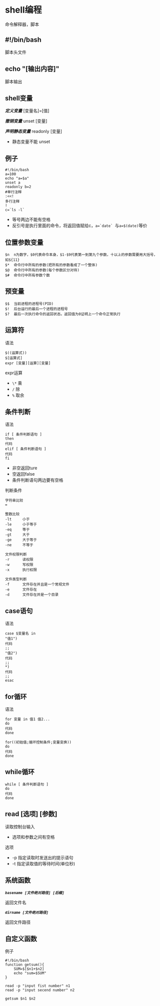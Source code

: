 # shell编程
命令解释器，脚本

#!/bin/bash
-----------
脚本头文件

echo "[输出内容]"
-----------------
脚本输出

shell变量
---------
***定义变量***
[变量名]=[值]

***撤销变量***
unset [变量]

***声明静态变量***
readonly [变量]
* 静态变量不能 unset

例子
----
```shell
#!/bin/bash
a=100
echo "a=$a"
unset a
readonly b=2
#单行注释
:<<!
多行注释
!
c=`ls -l`
```
* 等号两边不能有空格
* 反引号是执行里面的命令，将返回值赋给c，``a=`date` ``与``a=$(date)``等价

位置参数变量
-----------
~~~
$n  n为数字，$0代表命令本身，$1-$9代表第一到第九个参数，十以上的参数需要用大括号，如${11}
$*  命令行中所有的参数(把所有的参数看成了一个整体)
$@  命令行中所有的参数(每个参数区分对待)
$#  命令行中所有参数个数
~~~

预变量
------

~~~
$$  当前进程的进程号(PID)
$!  后台运行的最后一个进程的进程号
$?  最后一次执行命令的返回状态。返回值为0证明上一个命令正常执行
~~~

运算符
------
语法
```shell
$((运算式))
$[运算式]
expr [变量][运算][变量]
```

expr运算
* ``\*``    乘
* ``/``     除
* ``%``     取余

条件判断
-------
语法

```shell
if [ 条件判断语句 ]
then
代码
elif [ 条件判断语句 ]
代码
fi
```
* 非空返回ture
* 空返回false
* 条件判断语句两边要有空格

判断条件
~~~
字符串比较
=   

整数比较
-lt     小于
-le     小于等于
-eq     等于
-gt     大于
-ge     大于等于
-ne     不等于

文件权限判断
-r      读权限
-w      写权限
-x      执行权限

文件类型判断
-f      文件存在并且是一个常规文件
-e      文件存在
-d      文件存在并是一个目录
~~~

case语句
--------
语法
```shell
case $变量名 in
"值1")
代码
;;
"值2")
代码
;;
*)
代码
;;
esac
```

for循环
------
语法
```shell
for 变量 in 值1 值2...
do
代码
done

for((初始值;循环控制条件;变量变换))
do
代码
done
```

while循环
--------
```shell
while [ 条件判断语句 ]
do
代码
done
```

read [选项] [参数]
----------------
读取控制台输入
* 选项和参数之间有空格

选项
* -p    指定读取时发送出的提示语句
* -t    指定读取值的等待时间(单位秒)

系统函数
--------
***``basename [文件绝对路径] [后缀]``***

返回文件名

***``dirname [文件绝对路径]``***

返回文件路径

自定义函数
---------
例子
```shell
#!/bin/bash
function getsum(){
    SUM=$[$n1+$n2]
    echo "sum=$SUM"
}

read -p "input fist number" n1
read -p "input secend number" n2

getsum $n1 $n2
```